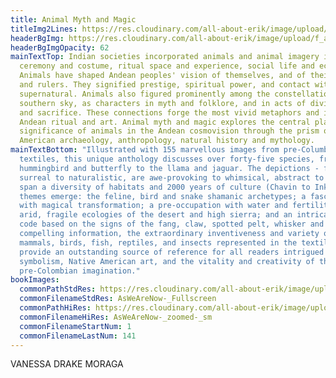 ```yaml
---
title: Animal Myth and Magic
titleImg2Lines: https://res.cloudinary.com/all-about-erik/image/upload/v1586992211/Publications/3.%20Animal%20Myth%20and%20Magic/animalmythmagic_-_cropped_fdlmnj.png
headerBgImg: https://res.cloudinary.com/all-about-erik/image/upload/f_auto/v1586898832/Publications/3.%20Animal%20Myth%20and%20Magic/banner-h061_zya2mk.jpg
headerBgImgOpacity: 62
mainTextTop: Indian societies incorporated animals and animal imagery into
  ceremony and costume, ritual space and experience, social life and economy.
  Animals have shaped Andean peoples' vision of themselves, and of their shamans
  and rulers. They signified prestige, spiritual power, and contact with the
  supernatural. Animals also figured prominently among the constellations of the
  southern sky, as characters in myth and folklore, and in acts of divination
  and sacrifice. These connections forge the most vivid metaphors and icons of
  Andean ritual and art. Animal myth and magic explores the central place and
  significance of animals in the Andean cosmovision through the prism of South
  American archaeology, anthropology, natural history and mythology.
mainTextBottom: "Illustrated with 155 marvellous images from pre-Columbian
  textiles, this unique anthology discusses over forty-five species, from the
  hummingbird and butterfly to the llama and jaguar. The depictions - from
  surreal to naturalistic, are awe-provoking to whimsical, abstract to totemic -
  span a diversity of habitats and 2000 years of culture (Chavin to Inka). Key
  themes emerge: the feline, bird and snake shamanic archetypes; a fascination
  with magical transformation; a pre-occupation with water and fertility in the
  arid, fragile ecologies of the desert and high sierra; and an intricate visual
  code based on the signs of the fang, claw, spotted pelt, whisker and wing. The
  compelling information, the extraordinary inventiveness and variety of
  mammals, birds, fish, reptiles, and insects represented in the textile art,
  provide an outstanding source of reference for all readers intrigued by animal
  symbolism, Native American art, and the vitality and creativity of the
  pre-Colombian imagination."
bookImages:
  commonPathStdRes: https://res.cloudinary.com/all-about-erik/image/upload/f_auto/v1588289251/Publications/1.%20As%20We%20Are%20Now/Book%20Images/FullScreen/
  commonFilenameStdRes: AsWeAreNow-_Fullscreen
  commonPathHiRes: https://res.cloudinary.com/all-about-erik/image/upload/v1588289312/Publications/1.%20As%20We%20Are%20Now/Book%20Images/Zoomed%20sm/
  commonFilenameHiRes: AsWeAreNow-_zoomed-_sm
  commonFilenameStartNum: 1
  commonFilenameLastNum: 141
---
```

VANESSA DRAKE MORAGA

